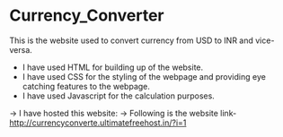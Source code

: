 # Currency_Converter

This is the website used to convert currency from USD to INR and vice-versa.

- I have used HTML for building up of the website.
- I have used CSS for the styling of the webpage and providing eye catching features to the webpage.
- I have used Javascript for the calculation purposes.



-> I have hosted this website:
-> Following is the website link- http://currencyconverte.ultimatefreehost.in/?i=1
